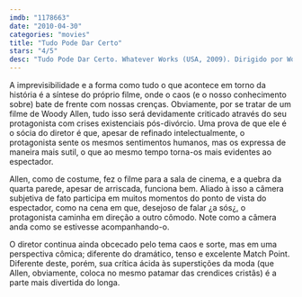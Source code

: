 ```yaml
---
imdb: "1178663"
date: "2010-04-30"
categories: "movies"
title: "Tudo Pode Dar Certo"
stars: "4/5"
desc: "Tudo Pode Dar Certo. Whatever Works (USA, 2009). Dirigido por Woody Allen. Escrito por Woody Allen. Com Larry David, Adam Brooks, Lyle Kanouse, Michael McKean, Clifford Lee Dickson, Yolonda Ross, Carolyn McCormick, Samantha Bee, Conleth Hill."
---
```

A imprevisibilidade e a forma como tudo o que acontece em torno da história é a síntese do próprio filme, onde o caos (e o nosso conhecimento sobre) bate de frente com nossas crenças. Obviamente, por se tratar de um filme de Woody Allen, tudo isso será devidamente criticado através do seu protagonista com crises existenciais pós-divórcio. Uma prova de que ele é o sócia do diretor é que, apesar de refinado intelectualmente, o protagonista sente os mesmos sentimentos humanos, mas os expressa de maneira mais sutil, o que ao mesmo tempo torna-os mais evidentes ao espectador.

Allen, como de costume, fez o filme para a sala de cinema, e a quebra da quarta parede, apesar de arriscada, funciona bem. Aliado à isso a câmera subjetiva de fato participa em muitos momentos do ponto de vista do espectador, como na cena em que, desejoso de falar ¿a sós¿, o protagonista caminha em direção a outro cômodo. Note como a câmera anda como se estivesse acompanhando-o.

O diretor continua ainda obcecado pelo tema caos e sorte, mas em uma perspectiva cômica; diferente do dramático, tenso e excelente Match Point. Diferente deste, porém, sua crítica ácida às superstições da moda (que Allen, obviamente, coloca no mesmo patamar das crendices cristãs) é a parte mais divertida do longa.
